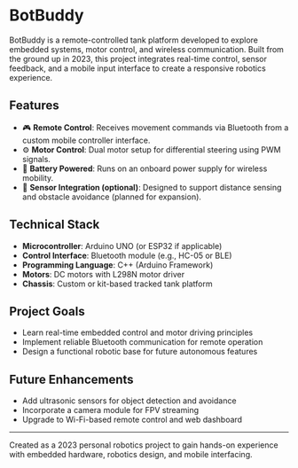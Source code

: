 # BotBuddy

BotBuddy is a remote-controlled tank platform developed to explore embedded systems, motor control, and wireless communication. Built from the ground up in 2023, this project integrates real-time control, sensor feedback, and a mobile input interface to create a responsive robotics experience.

## Features

- 🎮 **Remote Control**: Receives movement commands via Bluetooth from a custom mobile controller interface.
- ⚙️ **Motor Control**: Dual motor setup for differential steering using PWM signals.
- 🔋 **Battery Powered**: Runs on an onboard power supply for wireless mobility.
- 🧭 **Sensor Integration (optional)**: Designed to support distance sensing and obstacle avoidance (planned for expansion).

## Technical Stack

- **Microcontroller**: Arduino UNO (or ESP32 if applicable)
- **Control Interface**: Bluetooth module (e.g., HC-05 or BLE)
- **Programming Language**: C++ (Arduino Framework)
- **Motors**: DC motors with L298N motor driver
- **Chassis**: Custom or kit-based tracked tank platform

## Project Goals

- Learn real-time embedded control and motor driving principles
- Implement reliable Bluetooth communication for remote operation
- Design a functional robotic base for future autonomous features

## Future Enhancements

- Add ultrasonic sensors for object detection and avoidance
- Incorporate a camera module for FPV streaming
- Upgrade to Wi-Fi-based remote control and web dashboard

---

Created as a 2023 personal robotics project to gain hands-on experience with embedded hardware, robotics design, and mobile interfacing.
